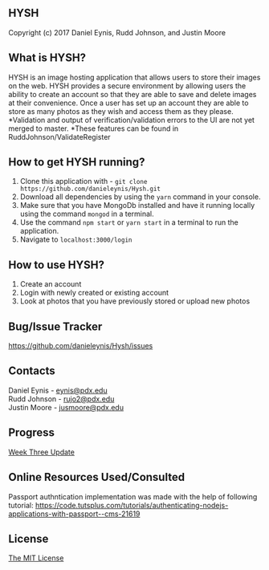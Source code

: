 HYSH 
----------
Copyright (c) 2017 Daniel Eynis, Rudd Johnson, and Justin Moore

What is HYSH? 
---------- 

HYSH is an image hosting application that allows users to store their images on the web. HYSH provides a secure environment by allowing users the ability to create an account so that they are able to save and delete images at their convenience. Once a user has set up an account they are able to store as many photos as they wish and access them as they please.
*Validation and output of verification/validation errors to the UI are not yet merged to master.
*These features can be found in RuddJohnson/ValidateRegister

How to get HYSH running? 
----------     
1. Clone this application with - `git clone https://github.com/danieleynis/Hysh.git`     
2. Download all dependencies by using the `yarn` command in your console.     
3. Make sure that you have MongoDb installed and have it running locally using the command `mongod` in a terminal.     
4. Use the command `npm start` or `yarn start` in a terminal to run the application.
5. Navigate to `localhost:3000/login`

How to use HYSH? 
--------

1. Create an account 
2. Login with newly created or existing account
3. Look at photos that you have previously stored or upload new photos

Bug/Issue Tracker
--------
https://github.com/danieleynis/Hysh/issues

Contacts
--------
Daniel Eynis - eynis@pdx.edu <br />
Rudd Johnson - rujo2@pdx.edu <br />
Justin Moore - jusmoore@pdx.edu <br />

Progress
---------
[Week Three Update](https://github.com/danieleynis/Hysh/blob/master/weekthree.md)

Online Resources Used/Consulted
---------
Passport authntication implementation was made with the help of following tutorial:
https://code.tutsplus.com/tutorials/authenticating-nodejs-applications-with-passport--cms-21619

## License 

[The MIT License](http://opensource.org/licenses/MIT)

